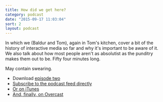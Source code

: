 ```yaml
---
title: How did we get here?
category: podcast
date: "2015-09-17 11:03:04"
sort: 2
layout: podcast
---
```


In which we (Baldur and Tom), again in Tom's kitchen, cover a bit of the history of interactive media so far and why it's important to be aware of it. We also talk about how most people aren't as absolutist as the punditry makes them out to be. Fifty four minutes long.

May contain swearing.

* Download <a href="http://thisisnotabook.baldurbjarnason.com/podcast/thisisnotthefutureofthebook-episode02.mp3" target="_blank">episode two</a>
* [Subscribe to the podcast feed directly](http://feedpress.me/thissnotthefutureofthebook)
* [Or on iTunes](https://itunes.apple.com/gb/podcast/this-is-not-future-book/id1038121104)
* <a href="https://overcast.fm/itunes1038121104/this-is-not-the-future-of-the-book">And, finally, on Overcast</a>
